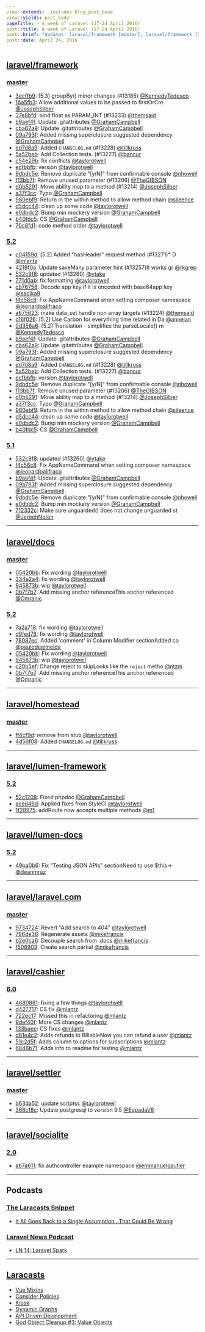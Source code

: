 ```yaml
---
view::extends: _includes.blog_post_base
view::yields: post_body
pageTitle: - A week of Laravel (17-24 April 2016)
post::title: A week of Laravel (17-24 April 2016)
post::brief: "Updates: laravel/framework [master], laravel/framework [5.2], laravel/framework [5.1], laravel/docs [master], laravel/docs [5.2], laravel/homestead [master], laravel/lumen-framework [5.2], laravel/lumen-docs [5.2], laravel/laravel.com [master], laravel/cashier [6.0], laravel/settler [master], laravel/socialite [2.0], Podcasts: The Laracasts Snippet, Laravel News Podcast, Laracasts"
post::date: April 24, 2016
---
```


## [laravel/framework](https://github.com/laravel/framework)

### [master](https://github.com/laravel/framework/compare/master@{2016-04-17}...master@{2016-04-24})
- [3ecffb9](https://github.com/laravel/framework/commit/3ecffb9dc29c9be946a2fd2dc873c87c3f3e3954): [5.3] groupBy() minor changes (#13185) [@KennedyTedesco](https://github.com/KennedyTedesco)
- [16a5fb3](https://github.com/laravel/framework/commit/16a5fb3fd7a94b1f24f7f0f0cc435c491a8f04be): Allow additional values to be passed to firstOrCre [@JosephSilber](https://github.com/JosephSilber)
- [37e8bfd](https://github.com/laravel/framework/commit/37e8bfd3b96a9000dc8ba5e03b1e596f13af2dfd): bind float as PARAM_INT (#13233) [@themsaid](https://github.com/themsaid)
- [b9aef4f](https://github.com/laravel/framework/commit/b9aef4fc60b6937d764feb4e15f1b29cf9cfb656): Update .gitattributes [@GrahamCampbell](https://github.com/GrahamCampbell)
- [cba62a9](https://github.com/laravel/framework/commit/cba62a90a0856d017f602c546085161e3e774994): Update .gitattributes [@GrahamCampbell](https://github.com/GrahamCampbell)
- [09a793f](https://github.com/laravel/framework/commit/09a793ff026d02ce600791c5d5547b351c4398dc): Added missing superclosure suggested dependency [@GrahamCampbell](https://github.com/GrahamCampbell)
- [ed7d8a9](https://github.com/laravel/framework/commit/ed7d8a9e4b8166d6cde4c52634b3c2f00e6b6ee4): Added `CHANGELOG.md` (#13228) [@tillkruss](https://github.com/tillkruss)
- [5a52beb](https://github.com/laravel/framework/commit/5a52bebd203bb887e339e588aa75d938ae2d2ed7): Add Collection tests. (#13227) [@bancur](https://github.com/bancur)
- [c54e29b](https://github.com/laravel/framework/commit/c54e29b93cc581056edb4ff15247c5c60f2c151f): fix conflicts [@taylorotwell](https://github.com/taylorotwell)
- [ecfbbfb](https://github.com/laravel/framework/commit/ecfbbfbf96105439cc9a40bc78277bdb0268e34d): version [@taylorotwell](https://github.com/taylorotwell)
- [9dbdc5e](https://github.com/laravel/framework/commit/9dbdc5efe656a907d36094f16db0f453ba3c752b): Remove duplicate "[y/N]" from confirmable console  [@nhowell](https://github.com/nhowell)
- [f13bb7f](https://github.com/laravel/framework/commit/f13bb7f0a3db39c9c9cf8618cb70c0c309a54090): Remove unused parameter (#13206) [@TheGIBSON](https://github.com/TheGIBSON)
- [d0b5291](https://github.com/laravel/framework/commit/d0b5291098d856c3fb07075197feb165efb65c07): Move ability map to a method (#13214) [@JosephSilber](https://github.com/JosephSilber)
- [a37f3cc](https://github.com/laravel/framework/commit/a37f3cc2fb7e8f4ead37ad1966cdd5fee1b2d0ad): Typo [@GrahamCampbell](https://github.com/GrahamCampbell)
- [980ebf9](https://github.com/laravel/framework/commit/980ebf94611930fd526591b27945c56fab6a32da): Return  in the within method to allow method chain [@sileence](https://github.com/sileence)
- [d5dcc44](https://github.com/laravel/framework/commit/d5dcc444bd0d7db3d13dc55f528b9ad545b6b9e1): clean up some code [@taylorotwell](https://github.com/taylorotwell)
- [e0dbdc2](https://github.com/laravel/framework/commit/e0dbdc2892b45db559595383333992faa0951238): Bump min mockery version [@GrahamCampbell](https://github.com/GrahamCampbell)
- [b40fdc5](https://github.com/laravel/framework/commit/b40fdc5ada1ce024e9f27fdf10bec89e79500600): CS [@GrahamCampbell](https://github.com/GrahamCampbell)
- [70c8fd1](https://github.com/laravel/framework/commit/70c8fd1c56e836a93bf3fb3f6555b3cae1fd6853): code method order [@taylorotwell](https://github.com/taylorotwell)


### [5.2](https://github.com/laravel/framework/compare/5.2@{2016-04-17}...5.2@{2016-04-24})
- [c04159d](https://github.com/laravel/framework/commit/c04159dee4a47b0d7cd508ab720932121927b1b3): [5.2] Added "hasHeader" request method (#13271)* D [@mlantz](https://github.com/mlantz)
- [4219f0a](https://github.com/laravel/framework/commit/4219f0ac29615626be29940a6e20f047cb8204b9): Update saveMany parameter hint (#13257)It works gr [@rkgrep](https://github.com/rkgrep)
- [532c9f8](https://github.com/laravel/framework/commit/532c9f8f4fdffb479a69920b94f290ae1b20ade2): updated (#13260) [@ytake](https://github.com/ytake)
- [771d0ab](https://github.com/laravel/framework/commit/771d0abc0cf1df7468da59f244f8575dc6ac0a96): fix formatting [@taylorotwell](https://github.com/taylorotwell)
- [cb76758](https://github.com/laravel/framework/commit/cb7675845f89a6eca8011c5920e0bd3c62dcd016): Decode app key if it is encoded with base64app key [@sadika9](https://github.com/sadika9)
- [f4c56c8](https://github.com/laravel/framework/commit/f4c56c83afe949eaf43678ecc81f70ad76996ca5): Fix AppNameCommand when setting composer namespace [@leonardoalifraco](https://github.com/leonardoalifraco)
- [a675623](https://github.com/laravel/framework/commit/a675623d68442ceb0730b456d01dc5388b891e1e): make data_set handle non array targets (#13224) [@themsaid](https://github.com/themsaid)
- [c16f026](https://github.com/laravel/framework/commit/c16f02654393798b1b0d2bc37282e5b770aa22c3): [5.2] Use Carbon for everything time related in Da [@annejan](https://github.com/annejan)
- [0d356a6](https://github.com/laravel/framework/commit/0d356a64be51994e3326d35ffda7fc0e928898a7): [5.2] Translation - simplifies the parseLocale() m [@KennedyTedesco](https://github.com/KennedyTedesco)
- [b9aef4f](https://github.com/laravel/framework/commit/b9aef4fc60b6937d764feb4e15f1b29cf9cfb656): Update .gitattributes [@GrahamCampbell](https://github.com/GrahamCampbell)
- [cba62a9](https://github.com/laravel/framework/commit/cba62a90a0856d017f602c546085161e3e774994): Update .gitattributes [@GrahamCampbell](https://github.com/GrahamCampbell)
- [09a793f](https://github.com/laravel/framework/commit/09a793ff026d02ce600791c5d5547b351c4398dc): Added missing superclosure suggested dependency [@GrahamCampbell](https://github.com/GrahamCampbell)
- [ed7d8a9](https://github.com/laravel/framework/commit/ed7d8a9e4b8166d6cde4c52634b3c2f00e6b6ee4): Added `CHANGELOG.md` (#13228) [@tillkruss](https://github.com/tillkruss)
- [5a52beb](https://github.com/laravel/framework/commit/5a52bebd203bb887e339e588aa75d938ae2d2ed7): Add Collection tests. (#13227) [@bancur](https://github.com/bancur)
- [ecfbbfb](https://github.com/laravel/framework/commit/ecfbbfbf96105439cc9a40bc78277bdb0268e34d): version [@taylorotwell](https://github.com/taylorotwell)
- [9dbdc5e](https://github.com/laravel/framework/commit/9dbdc5efe656a907d36094f16db0f453ba3c752b): Remove duplicate "[y/N]" from confirmable console  [@nhowell](https://github.com/nhowell)
- [f13bb7f](https://github.com/laravel/framework/commit/f13bb7f0a3db39c9c9cf8618cb70c0c309a54090): Remove unused parameter (#13206) [@TheGIBSON](https://github.com/TheGIBSON)
- [d0b5291](https://github.com/laravel/framework/commit/d0b5291098d856c3fb07075197feb165efb65c07): Move ability map to a method (#13214) [@JosephSilber](https://github.com/JosephSilber)
- [a37f3cc](https://github.com/laravel/framework/commit/a37f3cc2fb7e8f4ead37ad1966cdd5fee1b2d0ad): Typo [@GrahamCampbell](https://github.com/GrahamCampbell)
- [980ebf9](https://github.com/laravel/framework/commit/980ebf94611930fd526591b27945c56fab6a32da): Return  in the within method to allow method chain [@sileence](https://github.com/sileence)
- [d5dcc44](https://github.com/laravel/framework/commit/d5dcc444bd0d7db3d13dc55f528b9ad545b6b9e1): clean up some code [@taylorotwell](https://github.com/taylorotwell)
- [e0dbdc2](https://github.com/laravel/framework/commit/e0dbdc2892b45db559595383333992faa0951238): Bump min mockery version [@GrahamCampbell](https://github.com/GrahamCampbell)
- [b40fdc5](https://github.com/laravel/framework/commit/b40fdc5ada1ce024e9f27fdf10bec89e79500600): CS [@GrahamCampbell](https://github.com/GrahamCampbell)


### [5.1](https://github.com/laravel/framework/compare/5.1@{2016-04-17}...5.1@{2016-04-24})
- [532c9f8](https://github.com/laravel/framework/commit/532c9f8f4fdffb479a69920b94f290ae1b20ade2): updated (#13260) [@ytake](https://github.com/ytake)
- [f4c56c8](https://github.com/laravel/framework/commit/f4c56c83afe949eaf43678ecc81f70ad76996ca5): Fix AppNameCommand when setting composer namespace [@leonardoalifraco](https://github.com/leonardoalifraco)
- [b9aef4f](https://github.com/laravel/framework/commit/b9aef4fc60b6937d764feb4e15f1b29cf9cfb656): Update .gitattributes [@GrahamCampbell](https://github.com/GrahamCampbell)
- [09a793f](https://github.com/laravel/framework/commit/09a793ff026d02ce600791c5d5547b351c4398dc): Added missing superclosure suggested dependency [@GrahamCampbell](https://github.com/GrahamCampbell)
- [9dbdc5e](https://github.com/laravel/framework/commit/9dbdc5efe656a907d36094f16db0f453ba3c752b): Remove duplicate "[y/N]" from confirmable console  [@nhowell](https://github.com/nhowell)
- [e0dbdc2](https://github.com/laravel/framework/commit/e0dbdc2892b45db559595383333992faa0951238): Bump min mockery version [@GrahamCampbell](https://github.com/GrahamCampbell)
- [712332c](https://github.com/laravel/framework/commit/712332cfb20d0f19b7402f88fb61e752850c77c2): Make sure unguarded() does not change unguarded st [@JeroenNoten](https://github.com/JeroenNoten)


___

## [laravel/docs](https://github.com/laravel/docs)

### [master](https://github.com/laravel/docs/compare/master@{2016-04-17}...master@{2016-04-24})
- [05420bb](https://github.com/laravel/docs/commit/05420bb06301c5c4d59618769cf456914a336576): Fix wording [@taylorotwell](https://github.com/taylorotwell)
- [334e2a4](https://github.com/laravel/docs/commit/334e2a4279e4bd304e84c9c1f7e2b2cc33688930): fix wording [@taylorotwell](https://github.com/taylorotwell)
- [945873b](https://github.com/laravel/docs/commit/945873b80da26138d8e3c7b5576b834fda752cda): wip [@taylorotwell](https://github.com/taylorotwell)
- [0b7f7b7](https://github.com/laravel/docs/commit/0b7f7b76d258adb46af1d3aecf127dbdebd183ff): Add missing anchor referenceThis anchor referenced [@Omranic](https://github.com/Omranic)


### [5.2](https://github.com/laravel/docs/compare/5.2@{2016-04-17}...5.2@{2016-04-24})
- [7a2a718](https://github.com/laravel/docs/commit/7a2a7184633dcbc0ad94eacf93b61b06de604b6e): fix wording [@taylorotwell](https://github.com/taylorotwell)
- [d9fed78](https://github.com/laravel/docs/commit/d9fed782c774594d4a602d6be7328b80f9ff3e7c): fix wording [@taylorotwell](https://github.com/taylorotwell)
- [78087ec](https://github.com/laravel/docs/commit/78087ec435db5906741d715930e5d1f298c574cd): Added 'comment' in Column Modifier sectionAdded co [@paulodealmeida](https://github.com/paulodealmeida)
- [05420bb](https://github.com/laravel/docs/commit/05420bb06301c5c4d59618769cf456914a336576): Fix wording [@taylorotwell](https://github.com/taylorotwell)
- [945873b](https://github.com/laravel/docs/commit/945873b80da26138d8e3c7b5576b834fda752cda): wip [@taylorotwell](https://github.com/taylorotwell)
- [c20b5ef](https://github.com/laravel/docs/commit/c20b5ef9194ab6f2c8c382550a4f3f28789d0884): Change reject to skipLooks like the `reject` metho [@ntzm](https://github.com/ntzm)
- [0b7f7b7](https://github.com/laravel/docs/commit/0b7f7b76d258adb46af1d3aecf127dbdebd183ff): Add missing anchor referenceThis anchor referenced [@Omranic](https://github.com/Omranic)


___

## [laravel/homestead](https://github.com/laravel/homestead)

### [master](https://github.com/laravel/homestead/compare/master@{2016-04-17}...master@{2016-04-24})
- [ff4cf9d](https://github.com/laravel/homestead/commit/ff4cf9d33f8a6853ab6bca6586d7a91bbbd62aca): remove from stub [@taylorotwell](https://github.com/taylorotwell)
- [4d56f08](https://github.com/laravel/homestead/commit/4d56f088f1f6bb87ba734f50cf8d34a2ed5413df): Added `CHANGELOG.md` [@tillkruss](https://github.com/tillkruss)


___

## [laravel/lumen-framework](https://github.com/laravel/lumen-framework)

### [5.2](https://github.com/laravel/lumen-framework/compare/5.2@{2016-04-17}...5.2@{2016-04-24})
- [52c1208](https://github.com/laravel/lumen-framework/commit/52c1208c0fbe062146d4d4697e2aee9da91c8b59): Fixed phpdoc [@GrahamCampbell](https://github.com/GrahamCampbell)
- [aced46d](https://github.com/laravel/lumen-framework/commit/aced46d480ab0bb58ae378acfbce83c6e08597b0): Applied fixes from StyleCI [@taylorotwell](https://github.com/taylorotwell)
- [1f28975](https://github.com/laravel/lumen-framework/commit/1f289750156873c6a83c4b63e35bf63c436cc84b): addRoute now accepts multiple methods [@m1](https://github.com/m1)


___

## [laravel/lumen-docs](https://github.com/laravel/lumen-docs)

### [5.2](https://github.com/laravel/lumen-docs/compare/5.2@{2016-04-17}...5.2@{2016-04-24})
- [49ba0b6](https://github.com/laravel/lumen-docs/commit/49ba0b64a8df49ddbbfa3d8120791f63dcc1a586): Fix "Testing JSON APIs" sectionNeed to use $this-> [@deanmraz](https://github.com/deanmraz)


___

## [laravel/laravel.com](https://github.com/laravel/laravel.com)

### [master](https://github.com/laravel/laravel.com/compare/master@{2016-04-17}...master@{2016-04-24})
- [9734724](https://github.com/laravel/laravel.com/commit/9734724dda938404d1507082bf674f52cab1a85d): Revert "Add search to 404" [@taylorotwell](https://github.com/taylorotwell)
- [796de36](https://github.com/laravel/laravel.com/commit/796de36430157847afc7ba02c5ed0b0cab135207): Regenerate assets [@mikefrancis](https://github.com/mikefrancis)
- [b2e0ca6](https://github.com/laravel/laravel.com/commit/b2e0ca67a4a92c3f2559e975b69e35cd9273704f): Decouple search from .docs [@mikefrancis](https://github.com/mikefrancis)
- [f508903](https://github.com/laravel/laravel.com/commit/f5089032cfaa92409c772499764ebb17905aef04): Create search partial [@mikefrancis](https://github.com/mikefrancis)


___

## [laravel/cashier](https://github.com/laravel/cashier)

### [6.0](https://github.com/laravel/cashier/compare/6.0@{2016-04-17}...6.0@{2016-04-24})
- [4680881](https://github.com/laravel/cashier/commit/46808815b5ea71ed9309b0d515c21ceec83cd304): fixing a few things [@taylorotwell](https://github.com/taylorotwell)
- [d427717](https://github.com/laravel/cashier/commit/d4277173e262f3c88f50f108c06bdb8267aa27e0): CS fix [@mlantz](https://github.com/mlantz)
- [722ec17](https://github.com/laravel/cashier/commit/722ec17074f4591c288d8ddc1048283c70bcfa0a): Missed this in refactoring [@mlantz](https://github.com/mlantz)
- [9def40f](https://github.com/laravel/cashier/commit/9def40f39d2e40e6befb9736439ec642c2d20b38): More CS changes [@mlantz](https://github.com/mlantz)
- [133baec](https://github.com/laravel/cashier/commit/133baecadc91b787a80728b2c6be59d6f5aae7a2): CS fixes [@mlantz](https://github.com/mlantz)
- [d81e4c2](https://github.com/laravel/cashier/commit/d81e4c26c46e67e04c4e291bf6202fc4f5836360): Adds refunds to BillableNow you can refund a user [@mlantz](https://github.com/mlantz)
- [51c2d5f](https://github.com/laravel/cashier/commit/51c2d5f1161a1f14e599407cdf82c0461f0fffe5): Adds column to options for subscriptions [@mlantz](https://github.com/mlantz)
- [6846b71](https://github.com/laravel/cashier/commit/6846b7198cbda5d164bab95faea4671274ab3d2a): Adds info to readme for testing [@mlantz](https://github.com/mlantz)


___

## [laravel/settler](https://github.com/laravel/settler)

### [master](https://github.com/laravel/settler/compare/master@{2016-04-17}...master@{2016-04-24})
- [b63da52](https://github.com/laravel/settler/commit/b63da527e20565273915d664b80afca4e2740786): update scriptss [@taylorotwell](https://github.com/taylorotwell)
- [366c18c](https://github.com/laravel/settler/commit/366c18c55620d9f3c165b895dbaecce85c116d7b): Update postgresql to version 9.5 [@EspadaV8](https://github.com/EspadaV8)


___

## [laravel/socialite](https://github.com/laravel/socialite)

### [2.0](https://github.com/laravel/socialite/compare/2.0@{2016-04-17}...2.0@{2016-04-24})
- [ab7a611](https://github.com/laravel/socialite/commit/ab7a6118b126ed3497587abab4c5253618907bb5): fix authcontroller example namespace [@emmanuelgautier](https://github.com/emmanuelgautier)


___

## Podcasts

### [The Laracasts Snippet](http://laracasts.audio)
- [It All Goes Back to a Single Assumption...That Could Be Wrong](http://laracasts.simplecast.fm/22)

### [Laravel News Podcast](https://laravel-news.com)
- [LN 14: Laravel Spark](http://podcast.laravel-news.com/14)


___

## [Laracasts](https://laracasts.com)
- [Vue Mixins](https://laracasts.com/series/learning-vue-step-by-step/episodes/22)
- [Consider Policies](https://laracasts.com/series/whip-monstrous-code-into-shape/episodes/7)
- [Kiosk](https://laracasts.com/series/laravel-spark/episodes/6)
- [Dynamic Graphs](https://laracasts.com/series/charting-and-you/episodes/8)
- [API Driven Development](https://laracasts.com/series/laravel-spark/episodes/5)
- [God Object Cleanup #3: Value Objects](https://laracasts.com/series/whip-monstrous-code-into-shape/episodes/6)
